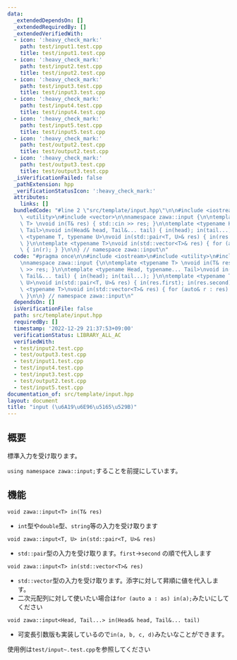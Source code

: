 ```yaml
---
data:
  _extendedDependsOn: []
  _extendedRequiredBy: []
  _extendedVerifiedWith:
  - icon: ':heavy_check_mark:'
    path: test/input1.test.cpp
    title: test/input1.test.cpp
  - icon: ':heavy_check_mark:'
    path: test/input2.test.cpp
    title: test/input2.test.cpp
  - icon: ':heavy_check_mark:'
    path: test/input3.test.cpp
    title: test/input3.test.cpp
  - icon: ':heavy_check_mark:'
    path: test/input4.test.cpp
    title: test/input4.test.cpp
  - icon: ':heavy_check_mark:'
    path: test/input5.test.cpp
    title: test/input5.test.cpp
  - icon: ':heavy_check_mark:'
    path: test/output2.test.cpp
    title: test/output2.test.cpp
  - icon: ':heavy_check_mark:'
    path: test/output3.test.cpp
    title: test/output3.test.cpp
  _isVerificationFailed: false
  _pathExtension: hpp
  _verificationStatusIcon: ':heavy_check_mark:'
  attributes:
    links: []
  bundledCode: "#line 2 \"src/template/input.hpp\"\n\n#include <iostream>\n#include\
    \ <utility>\n#include <vector>\n\nnamespace zawa::input {\n\ntemplate <typename\
    \ T> \nvoid in(T& res) { std::cin >> res; }\n\ntemplate <typename Head, typename...\
    \ Tail>\nvoid in(Head& head, Tail&... tail) { in(head); in(tail...); }\n\ntemplate\
    \ <typename T, typename U>\nvoid in(std::pair<T, U>& res) { in(res.first); in(res.second);\
    \ }\n\ntemplate <typename T>\nvoid in(std::vector<T>& res) { for (auto& r : res)\
    \ { in(r); } }\n\n} // namespace zawa::input\n"
  code: "#pragma once\n\n#include <iostream>\n#include <utility>\n#include <vector>\n\
    \nnamespace zawa::input {\n\ntemplate <typename T> \nvoid in(T& res) { std::cin\
    \ >> res; }\n\ntemplate <typename Head, typename... Tail>\nvoid in(Head& head,\
    \ Tail&... tail) { in(head); in(tail...); }\n\ntemplate <typename T, typename\
    \ U>\nvoid in(std::pair<T, U>& res) { in(res.first); in(res.second); }\n\ntemplate\
    \ <typename T>\nvoid in(std::vector<T>& res) { for (auto& r : res) { in(r); }\
    \ }\n\n} // namespace zawa::input\n"
  dependsOn: []
  isVerificationFile: false
  path: src/template/input.hpp
  requiredBy: []
  timestamp: '2022-12-29 21:37:53+09:00'
  verificationStatus: LIBRARY_ALL_AC
  verifiedWith:
  - test/input2.test.cpp
  - test/output3.test.cpp
  - test/input1.test.cpp
  - test/input4.test.cpp
  - test/input3.test.cpp
  - test/output2.test.cpp
  - test/input5.test.cpp
documentation_of: src/template/input.hpp
layout: document
title: "input (\u6A19\u6E96\u5165\u529B)"
---
```


## 概要

標準入力を受け取ります。

`using namespace zawa::input;`することを前提にしています。

## 機能

`void zawa::input<T> in(T& res)`
- `int`型や`double`型、`string`等の入力を受け取ります

`void zawa::input<T, U> in(std::pair<T, U>& res)`
- `std::pair`型の入力を受け取ります。`first`->`second` の順で代入します

`void zawa::input<T> in(std::vector<T>& res)`
- `std::vector`型の入力を受け取ります。添字に対して昇順に値を代入します。
- 二次元配列に対して使いたい場合は`for (auto a : as) in(a);`みたいにしてください

`void zawa::input<Head, Tail...> in(Head& head, Tail&... tail)`
- 可変長引数版も実装しているので`in(a, b, c, d)`みたいなことができます。

使用例は`test/input~.test.cpp`を参照してください
